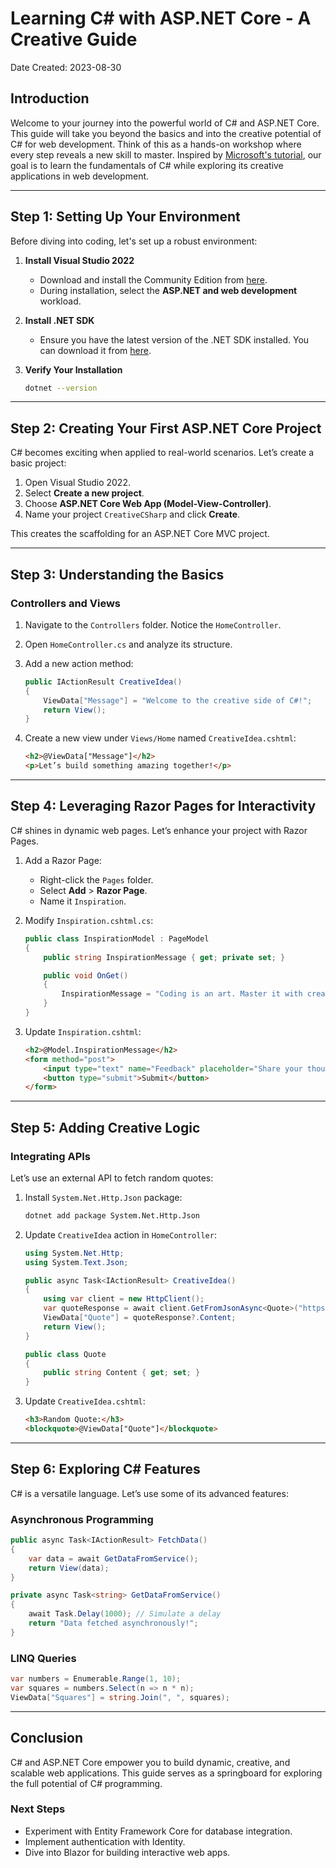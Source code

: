 # Learning C# with ASP.NET Core - A Creative Guide
Date Created: 2023-08-30


## Introduction
Welcome to your journey into the powerful world of C# and ASP.NET Core. This guide will take you beyond the basics and into the creative potential of C# for web development. Think of this as a hands-on workshop where every step reveals a new skill to master. Inspired by [Microsoft's tutorial](https://learn.microsoft.com/en-us/visualstudio/get-started/csharp/tutorial-aspnet-core?view=vs-2022), our goal is to learn the fundamentals of C# while exploring its creative applications in web development.

---

## Step 1: Setting Up Your Environment
Before diving into coding, let's set up a robust environment:

1. **Install Visual Studio 2022**
   - Download and install the Community Edition from [here](https://visualstudio.microsoft.com/).
   - During installation, select the **ASP.NET and web development** workload.

2. **Install .NET SDK**
   - Ensure you have the latest version of the .NET SDK installed. You can download it from [here](https://dotnet.microsoft.com/).

3. **Verify Your Installation**
   ```bash
   dotnet --version
   ```

---

## Step 2: Creating Your First ASP.NET Core Project

C# becomes exciting when applied to real-world scenarios. Let’s create a basic project:

1. Open Visual Studio 2022.
2. Select **Create a new project**.
3. Choose **ASP.NET Core Web App (Model-View-Controller)**.
4. Name your project `CreativeCSharp` and click **Create**.

This creates the scaffolding for an ASP.NET Core MVC project.

---

## Step 3: Understanding the Basics
### Controllers and Views
1. Navigate to the `Controllers` folder. Notice the `HomeController`.
2. Open `HomeController.cs` and analyze its structure.
3. Add a new action method:
   ```csharp
   public IActionResult CreativeIdea()
   {
       ViewData["Message"] = "Welcome to the creative side of C#!";
       return View();
   }
   ```

4. Create a new view under `Views/Home` named `CreativeIdea.cshtml`:
   ```html
   <h2>@ViewData["Message"]</h2>
   <p>Let’s build something amazing together!</p>
   ```

---

## Step 4: Leveraging Razor Pages for Interactivity
C# shines in dynamic web pages. Let’s enhance your project with Razor Pages.

1. Add a Razor Page:
   - Right-click the `Pages` folder.
   - Select **Add** > **Razor Page**.
   - Name it `Inspiration`.

2. Modify `Inspiration.cshtml.cs`:
   ```csharp
   public class InspirationModel : PageModel
   {
       public string InspirationMessage { get; private set; }

       public void OnGet()
       {
           InspirationMessage = "Coding is an art. Master it with creativity!";
       }
   }
   ```

3. Update `Inspiration.cshtml`:
   ```html
   <h2>@Model.InspirationMessage</h2>
   <form method="post">
       <input type="text" name="Feedback" placeholder="Share your thoughts!" />
       <button type="submit">Submit</button>
   </form>
   ```

---

## Step 5: Adding Creative Logic
### Integrating APIs
Let’s use an external API to fetch random quotes:

1. Install `System.Net.Http.Json` package:
   ```bash
   dotnet add package System.Net.Http.Json
   ```

2. Update `CreativeIdea` action in `HomeController`:
   ```csharp
   using System.Net.Http;
   using System.Text.Json;

   public async Task<IActionResult> CreativeIdea()
   {
       using var client = new HttpClient();
       var quoteResponse = await client.GetFromJsonAsync<Quote>("https://api.quotable.io/random");
       ViewData["Quote"] = quoteResponse?.Content;
       return View();
   }

   public class Quote
   {
       public string Content { get; set; }
   }
   ```

3. Update `CreativeIdea.cshtml`:
   ```html
   <h3>Random Quote:</h3>
   <blockquote>@ViewData["Quote"]</blockquote>
   ```

---

## Step 6: Exploring C# Features
C# is a versatile language. Let’s use some of its advanced features:

### Asynchronous Programming
```csharp
public async Task<IActionResult> FetchData()
{
    var data = await GetDataFromService();
    return View(data);
}

private async Task<string> GetDataFromService()
{
    await Task.Delay(1000); // Simulate a delay
    return "Data fetched asynchronously!";
}
```

### LINQ Queries
```csharp
var numbers = Enumerable.Range(1, 10);
var squares = numbers.Select(n => n * n);
ViewData["Squares"] = string.Join(", ", squares);
```

---

## Conclusion
C# and ASP.NET Core empower you to build dynamic, creative, and scalable web applications. This guide serves as a springboard for exploring the full potential of C# programming.

### Next Steps
- Experiment with Entity Framework Core for database integration.
- Implement authentication with Identity.
- Dive into Blazor for building interactive web apps.

